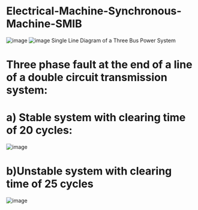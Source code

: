 # Electrical-Machine-Synchronous-Machine-SMIB
![image](https://user-images.githubusercontent.com/130666521/233590658-15e690a7-3907-4714-9ade-f73257ba28fe.png)
![image](https://user-images.githubusercontent.com/130666521/233590698-1cc5efe6-03c6-4372-97dd-ff55a2849f4c.png)
Single Line Diagram of a Three Bus Power System

# Three phase fault at the end of a line of a double circuit transmission system:
# a) Stable system with clearing time of 20 cycles:
![image](https://user-images.githubusercontent.com/130666521/233592087-14553666-d1c7-4047-b4d9-26f46213cac0.png)
# b)Unstable  system with clearing time of 25 cycles
![image](https://user-images.githubusercontent.com/130666521/233592252-1b8876a9-4bd6-43c5-9fbc-9f95bafead60.png)
